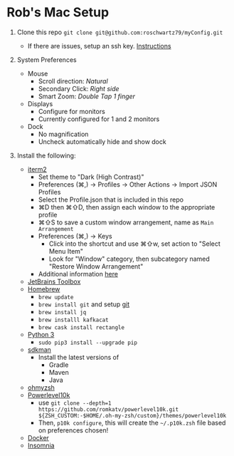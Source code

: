 # Rob's Mac Setup

1. Clone this repo `git clone git@github.com:roschwartz79/myConfig.git`
    * If there are issues, setup an ssh key. [Instructions](https://docs.github.com/en/free-pro-team@latest/github/authenticating-to-github/generating-a-new-ssh-key-and-adding-it-to-the-ssh-agent#generating-a-new-ssh-key)
2. System Preferences
    * Mouse
        * Scroll direction: *Natural*
        * Secondary Click: *Right side*
        * Smart Zoom: *Double Tap 1 finger*
    * Displays
        * Configure for monitors
        * Currently configured for 1 and 2 monitors
    * Dock
        * No magnification
        * Uncheck automatically hide and show dock

3. Install the following:
    * [iterm2](https://iterm2.com/) 
        * Set theme to "Dark (High Contrast)"
        * Preferences (⌘,) -> Profiles -> Other Actions -> Import JSON Profiles
        * Select the Profile.json that is included in this repo
        * ⌘D then ⌘⇧D, then assign each window to the appropriate profile
        * ⌘⇧S to save a custom window arrangement, name as `Main Arrangement`
        * Preferences (⌘,) -> Keys
            * Click into the shortcut and use ⌘⇧w, set action to "Select Menu Item"
            * Look for "Window" category, then subcategory named "Restore Window Arrangement"
        * Additional information [here](https://blog.andrewray.me/how-to-create-custom-iterm2-window-arrangments/)
    * [JetBrains Toolbox](https://www.jetbrains.com/toolbox-app/)
    * [Homebrew](https://brew.sh/)
        * `brew update`
        * `brew install git` and setup [git](https://git-scm.com/book/en/v2/Getting-Started-First-Time-Git-Setup)
        * `brew install jq`
        * `brew installl kafkacat`
        * `brew cask install rectangle`
    * [Python 3](https://www.python.org/downloads/)
        * `sudo pip3 install --upgrade pip`
    * [sdkman](https://sdkman.io/)
        * Install the latest versions of
            * Gradle 
            * Maven
            * Java
    * [ohmyzsh](https://ohmyz.sh/)
    * [Powerlevel10k](https://github.com/romkatv/powerlevel10k)
        * use `git clone --depth=1 https://github.com/romkatv/powerlevel10k.git ${ZSH_CUSTOM:-$HOME/.oh-my-zsh/custom}/themes/powerlevel10k`
        * Then, `p10k configure`, this will create the `~/.p10k.zsh` file based on preferences chosen!
    * [Docker](https://hub.docker.com/editions/community/docker-ce-desktop-mac/)
    * [Insomnia](https://insomnia.rest/download/)
    
    
